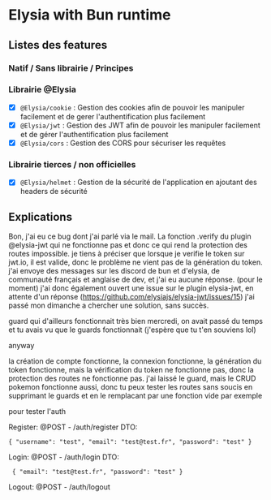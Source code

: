 # Elysia with Bun runtime

## Listes des features

### Natif / Sans librairie / Principes

### Librairie @Elysia

- [x] `@Elysia/cookie` : Gestion des cookies afin de pouvoir les manipuler facilement et de gerer l'authentification plus facilement
- [x] `@Elysia/jwt` : Gestion des JWT afin de pouvoir les manipuler facilement et de gérer l'authentification plus facilement
- [x] `@Elysia/cors` : Gestion des CORS pour sécuriser les requêtes

### Librairie tierces / non officielles

- [x] `@Elysia/helmet` : Gestion de la sécurité de l'application en ajoutant des headers de sécurité

## Explications

Bon, j'ai eu ce bug dont j'ai parlé via le mail. La fonction .verify du plugin @elysia-jwt qui ne fonctionne pas et donc ce qui rend la protection des routes impossible. je tiens à préciser que lorsque je verifie le token sur jwt.io, il est valide, donc le problème ne vient pas de la génération du token.
j'ai envoye des messages sur les discord de bun et d'elysia, de communauté français et anglaise de dev, et j'ai eu aucune réponse. (pour le moment)
j'ai donc également ouvert une issue sur le plugin elysia-jwt, en attente d'un réponse (https://github.com/elysiajs/elysia-jwt/issues/15)
j'ai passé mon dimanche a chercher une solution, sans succès.

guard qui d'ailleurs fonctionnait très bien mercredi, on avait passé du temps et tu avais vu que le guards fonctionnait (j'espère que tu t'en souviens lol)

anyway

la création de compte fonctionne, la connexion fonctionne, la génération du token fonctionne, mais la vérification du token ne fonctionne pas, donc la protection des routes ne fonctionne pas.
j'ai laissé le guard, mais le CRUD pokemon fonctionne aussi, donc tu peux tester les routes sans soucis en supprimant le guards et en le remplacant par une fonction vide par exemple

pour tester l'auth

Register: @POST - /auth/register
DTO:

```
{ "username": "test", "email": "test@test.fr", "password": "test" }
```

Login: @POST - /auth/login
DTO:

```
 { "email": "test@test.fr", "password": "test" }
```

Logout: @POST - /auth/logout
